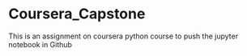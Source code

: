 # Coursera_Capstone
This is an assignment on coursera python course to push the jupyter notebook in Github
